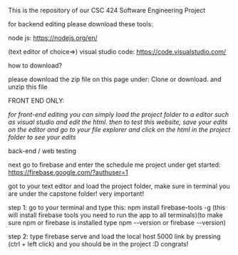 This is the repository of our CSC 424 Software Engineering Project 

for backend editing please download these tools: 

node js: https://nodejs.org/en/


(text editor of choice=>) visual studio code: https://code.visualstudio.com/

how to download?

please download the zip file on this page under: Clone or download.
and unzip this file

FRONT END ONLY:

*for front-end editing you can simply load the project folder to a editor such as visual studio and edit the html. then to test this website, save your edits on the editor and go to your file explorer and click on the html in the project folder to see your edits*


back-end / web testing


next go to firebase and enter the schedule me project under get started: https://firebase.google.com/?authuser=1

got to your text editor and load the project folder, make sure in terminal you are under the capstone folder! very important!

step 1: go to your terminal and type this: npm install firebase-tools -g (this will install firebase tools you need to run the app to all terminals)(to make sure npm or firebase is installed type npm --version    or  firebase --version)

step 2: type firebase serve and load the local host 5000 link by pressing (ctrl + left click) and you should be in the project :D congrats! 






